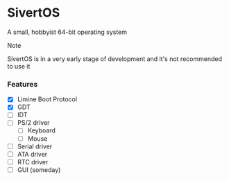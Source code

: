 # SivertOS
A small, hobbyist 64-bit operating system

> [!NOTE]
> SivertOS is in a very early stage of development and it's not recommended to use it

### Features
- [X] Limine Boot Protocol
- [X] GDT
- [ ] IDT
- [ ] PS/2 driver
    - [ ] Keyboard
    - [ ] Mouse
- [ ] Serial driver
- [ ] ATA driver
- [ ] RTC driver
- [ ] GUI (someday)